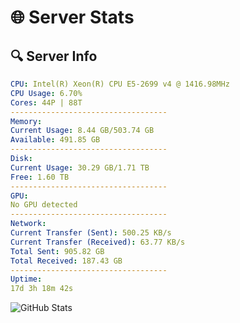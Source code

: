 # 🌐 Server Stats
## 🔍 Server Info
```yaml
CPU: Intel(R) Xeon(R) CPU E5-2699 v4 @ 1416.98MHz
CPU Usage: 6.70%
Cores: 44P | 88T
-----------------------------------
Memory:
Current Usage: 8.44 GB/503.74 GB
Available: 491.85 GB
-----------------------------------
Disk:
Current Usage: 30.29 GB/1.71 TB
Free: 1.60 TB
-----------------------------------
GPU:
No GPU detected
-----------------------------------
Network:
Current Transfer (Sent): 500.25 KB/s
Current Transfer (Received): 63.77 KB/s
Total Sent: 905.82 GB
Total Received: 187.43 GB
-----------------------------------
Uptime:
17d 3h 18m 42s
```
![GitHub Stats](https://img.shields.io/badge/Updated-2025-05-06_20:27:30-blue)
